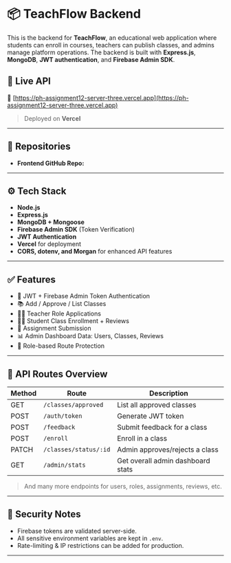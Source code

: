 # 📦 TeachFlow Backend

This is the backend for **TeachFlow**, an educational web application where students can enroll in courses, teachers can publish classes, and admins manage platform operations. The backend is built with **Express.js**, **MongoDB**, **JWT authentication**, and **Firebase Admin SDK**.

## 🚀 Live API

🔗 [https://ph-assignment12-server-three.vercel.app](https://ph-assignment12-server-three.vercel.app)

> Deployed on **Vercel**

---
## 📂 Repositories

- **Frontend GitHub Repo:** []()

---

## ⚙️ Tech Stack

- **Node.js**
- **Express.js**
- **MongoDB + Mongoose**
- **Firebase Admin SDK** (Token Verification)
- **JWT Authentication**
- **Vercel** for deployment
- **CORS, dotenv, and Morgan** for enhanced API features

---

## ✅ Features

- 🔐 JWT + Firebase Admin Token Authentication
- 📚 Add / Approve / List Classes
- 🧑‍🏫 Teacher Role Applications
- 👨‍🎓 Student Class Enrollment + Reviews
- 📝 Assignment Submission
- 📊 Admin Dashboard Data: Users, Classes, Reviews
- 🚫 Role-based Route Protection

---

## 📮 API Routes Overview

| Method | Route                     | Description                         |
|--------|---------------------------|-------------------------------------|
| GET    | `/classes/approved`       | List all approved classes           |
| POST   | `/auth/token`             | Generate JWT token                  |
| POST   | `/feedback`               | Submit feedback for a class         |
| POST   | `/enroll`                 | Enroll in a class                   |
| PATCH  | `/classes/status/:id`     | Admin approves/rejects a class      |
| GET    | `/admin/stats`            | Get overall admin dashboard stats   |

> And many more endpoints for users, roles, assignments, reviews, etc.

---

## 🔐 Security Notes

- Firebase tokens are validated server-side.
- All sensitive environment variables are kept in `.env`.
- Rate-limiting & IP restrictions can be added for production.

---
